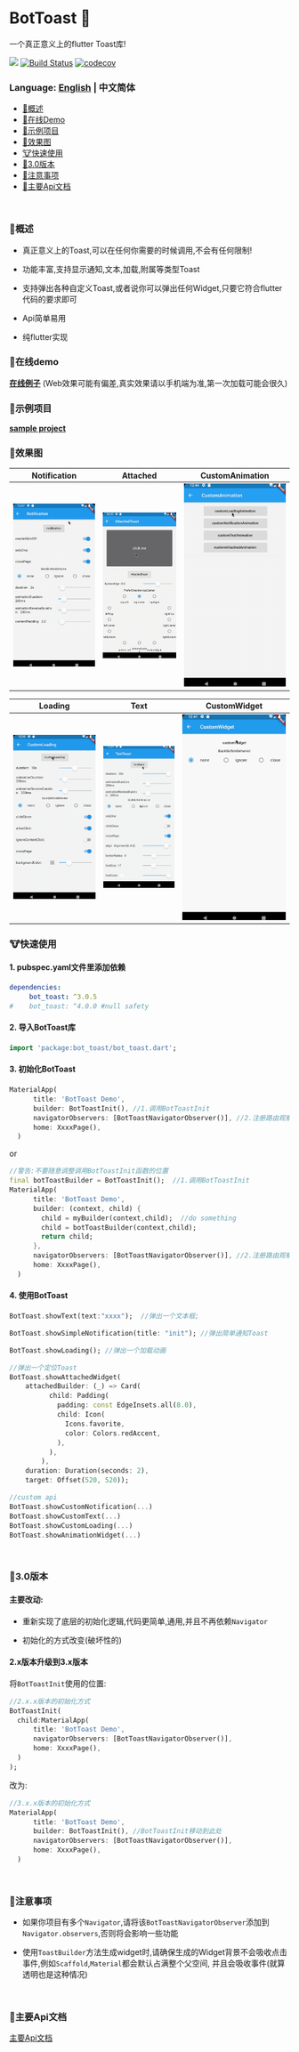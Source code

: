 BotToast 🤖
========= 
一个真正意义上的flutter Toast库!

[![](https://img.shields.io/pub/v/bot_toast.svg?label=bot_toast&logo=https%3A%2F%2Fpub.flutter-io.cn%2Fpackages%2Fbot_toast)](https://pub.flutter-io.cn/packages/bot_toast)
[![Build Status](https://github.com/MMMzq/bot_toast/workflows/CI/badge.svg)](https://github.com/MMMzq/bot_toast/actions)
[![codecov](https://codecov.io/gh/MMMzq/bot_toast/branch/master/graph/badge.svg)](https://codecov.io/gh/MMMzq/bot_toast)

### Language: [English](README.md) | 中文简体

* [🐲概述](#概述)
* [🐼在线Demo](#在线demo)
* [🐳示例项目](#示例项目)
* [🐺效果图](#效果图)
* [🐮快速使用](#快速使用) 
* [🐼3.0版本](#30版本)
* [🐨注意事项](#注意事项) 
* [📃主要Api文档](#主要Api文档) 

<br>

###  🐲概述

- 真正意义上的Toast,可以在任何你需要的时候调用,不会有任何限制!

- 功能丰富,支持显示通知,文本,加载,附属等类型Toast

- 支持弹出各种自定义Toast,或者说你可以弹出任何Widget,只要它符合flutter代码的要求即可

- Api简单易用

- 纯flutter实现



### 🐼在线demo

**[在线例子](https://mmmzq.github.io/bot_toast/#/)** (Web效果可能有偏差,真实效果请以手机端为准,第一次加载可能会很久)

### 🐳示例项目
**[sample project](example)**

### 🐺效果图

Notification|Attached|CustomAnimation
--------|-------|--------
![Notification](doc/gif/notification.gif)|![Attached](doc/gif/attached.gif)|![CustomAnimation](doc/gif/custom_animation.gif)

Loading|Text|CustomWidget
--------|-------|----------
![Loading](doc/gif/loading.gif)|![Text](doc/gif/text.gif)|![CustomWidget](doc/gif/custom_widget.gif)

### 🐮快速使用

#### 1. pubspec.yaml文件里添加依赖
``` yaml
dependencies:
     bot_toast: ^3.0.5 
#    bot_toast: ^4.0.0 #null safety
```

#### 2. 导入BotToast库
``` dart
import 'package:bot_toast/bot_toast.dart';
```

#### 3. 初始化BotToast

``` dart
MaterialApp(
      title: 'BotToast Demo',
      builder: BotToastInit(), //1.调用BotToastInit
      navigatorObservers: [BotToastNavigatorObserver()], //2.注册路由观察者
      home: XxxxPage(),
  )
```
or
``` dart
//警告:不要随意调整调用BotToastInit函数的位置
final botToastBuilder = BotToastInit();  //1.调用BotToastInit
MaterialApp(
      title: 'BotToast Demo',
      builder: (context, child) {
        child = myBuilder(context,child);  //do something
        child = botToastBuilder(context,child); 
        return child;
      }, 
      navigatorObservers: [BotToastNavigatorObserver()], //2.注册路由观察者
      home: XxxxPage(),
  )
```

#### 4. 使用BotToast
``` dart
BotToast.showText(text:"xxxx");  //弹出一个文本框;
```

```dart
BotToast.showSimpleNotification(title: "init"); //弹出简单通知Toast
```

```dart
BotToast.showLoading(); //弹出一个加载动画
```

```dart
//弹出一个定位Toast
BotToast.showAttachedWidget(
    attachedBuilder: (_) => Card(
          child: Padding(
            padding: const EdgeInsets.all(8.0),
            child: Icon(
              Icons.favorite,
              color: Colors.redAccent,
            ),
          ),
        ),
    duration: Duration(seconds: 2),
    target: Offset(520, 520));
```

```dart
//custom api
BotToast.showCustomNotification(...)
BotToast.showCustomText(...)
BotToast.showCustomLoading(...)
BotToast.showAnimationWidget(...)
```

<br>

### 🐼3.0版本

#### 主要改动:

- 重新实现了底层的初始化逻辑,代码更简单,通用,并且不再依赖`Navigator`

- 初始化的方式改变(破坏性的)

####  2.x版本升级到3.x版本

将`BotToastInit`使用的位置:
``` dart
//2.x.x版本的初始化方式
BotToastInit(
  child:MaterialApp(
      title: 'BotToast Demo',
      navigatorObservers: [BotToastNavigatorObserver()],
      home: XxxxPage(),
  )
);
```

改为:
``` dart
//3.x.x版本的初始化方式
MaterialApp(
      title: 'BotToast Demo',
      builder: BotToastInit(), //BotToastInit移动到此处
      navigatorObservers: [BotToastNavigatorObserver()],
      home: XxxxPage(),
  )
```

<br>


### 🐨注意事项

- 如果你项目有多个`Navigator`,请将该`BotToastNavigatorObserver`添加到`Navigator.observers`,否则将会影响一些功能

- 使用`ToastBuilder`方法生成widget时,请确保生成的Widget背景不会吸收点击事件,例如`Scaffold`,`Material`都会默认占满整个父空间,
并且会吸收事件(就算透明也是这种情况)


<br>

###  📃主要Api文档
[主要Api文档](API.md)



